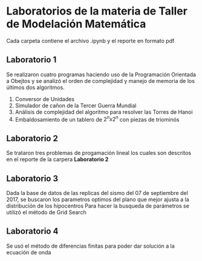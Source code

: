 # Laboratorios de la materia de Taller de Modelación Matemática
Cada carpeta contiene el archivo .ipynb y el reporte en formato pdf

## Laboratorio 1
Se realizaron cuatro programas haciendo uso de la Programación  Orientada a Obejtos y se analizó el orden de complejidad y manejo de memoria de los últimos dos algoritmos.
1. Conversor de Unidades
2. Simulador de cañon de la Tercer Guerra Mundial
3. Análisis de complejidad del algoritmo para resolver las Torres de Hanoi
4. Embaldosamiento de un tablero de $2^n x 2^n$ con piezas de triominós 

## Laboratorio 2
Se trataron tres problemas de progamación lineal los cuales son descritos en el reporte de la carpera **Laboratorio 2**

## Laboratorio 3
Dada la base de datos de las replicas del sismo del 07 de septiembre del 2017, se buscaron los parametros optimos del plano que mejor ajusta a la distribución de los hipocentros
Para hacer la busqueda de parámetros se utilizó el método de Grid Search

## Laboratorio 4
Se usó el método de diferencias finitas para poder dar solución a la ecuación de onda
